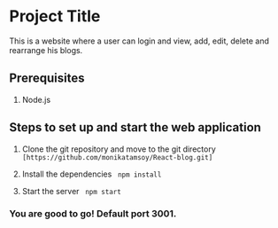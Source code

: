 # Project Title

This is a website where a user can login and view, add, edit, delete and rearrange his blogs. 

## Prerequisites

  1. Node.js

## Steps to set up and start the web application
  1. Clone the git repository and move to the git directory 
 ` [https://github.com/monikatamsoy/React-blog.git]`
  
  2. Install the dependencies
   ` npm install`
   
  3. Start the server
    ` npm start`
  
### You are good to go! Default port 3001. 
